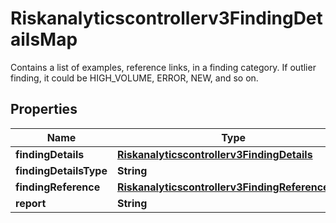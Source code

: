

# Riskanalyticscontrollerv3FindingDetailsMap

Contains a list of examples, reference links, in a finding category. If outlier finding, it could be HIGH_VOLUME, ERROR, NEW, and so on.

## Properties

| Name | Type | Description | Notes |
|------------ | ------------- | ------------- | -------------|
|**findingDetails** | [**Riskanalyticscontrollerv3FindingDetails**](Riskanalyticscontrollerv3FindingDetails.md) |  |  [optional] |
|**findingDetailsType** | **String** |  |  [optional] |
|**findingReference** | [**Riskanalyticscontrollerv3FindingReferenceLink**](Riskanalyticscontrollerv3FindingReferenceLink.md) |  |  [optional] |
|**report** | **String** |  |  [optional] |



